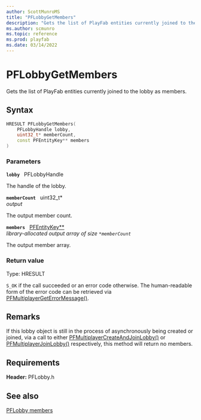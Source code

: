 ```yaml
---
author: ScottMunroMS
title: "PFLobbyGetMembers"
description: "Gets the list of PlayFab entities currently joined to the lobby as members."
ms.author: scmunro
ms.topic: reference
ms.prod: playfab
ms.date: 03/14/2022
---
```


# PFLobbyGetMembers  

Gets the list of PlayFab entities currently joined to the lobby as members.  

## Syntax  
  
```cpp
HRESULT PFLobbyGetMembers(  
    PFLobbyHandle lobby,  
    uint32_t* memberCount,  
    const PFEntityKey** members  
)  
```  
  
### Parameters  
  
**`lobby`** &nbsp; PFLobbyHandle  
  
The handle of the lobby.  
  
**`memberCount`** &nbsp; uint32_t*  
*output*  
  
The output member count.  
  
**`members`** &nbsp; [PFEntityKey**](../../pfmultiplayer/pfentitykey_clientsdk.md)  
*library-allocated output array of size `*memberCount`*  
  
The output member array.  
  
  
### Return value
Type: HRESULT
  
```S_OK``` if the call succeeded or an error code otherwise. The human-readable form of the error code can be retrieved via [PFMultiplayerGetErrorMessage()](../../pfmultiplayer/functions/pfmultiplayergeterrormessage.md).
  
## Remarks  
  
If this lobby object is still in the process of asynchronously being created or joined, via a call to either [PFMultiplayerCreateAndJoinLobby()](pfmultiplayercreateandjoinlobby.md) or [PFMultiplayerJoinLobby()](pfmultiplayerjoinlobby.md) respectively, this method will return no members.
  
## Requirements  
  
**Header:** PFLobby.h
  
## See also  
[PFLobby members](../pflobby_members.md)  

  
  

